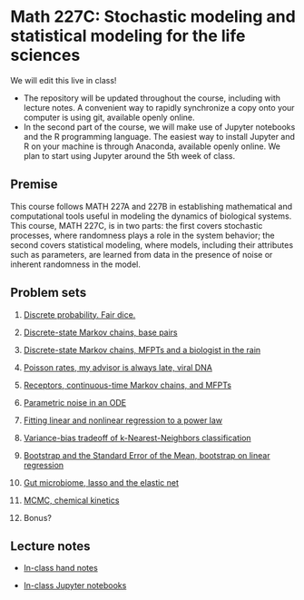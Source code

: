 # Math 227C: Stochastic modeling and statistical modeling for the life sciences

We will edit this live in class!

* The repository will be updated throughout the course, including with lecture notes. A convenient way to rapidly synchronize a copy onto your computer is using git, available openly online.
* In the second part of the course, we will make use of Jupyter notebooks and the R programming language. The easiest way to install Jupyter and R on your machine is through Anaconda, available openly online. We plan to start using Jupyter around the 5th week of class.

## Premise

This course follows MATH 227A and 227B in establishing mathematical and computational tools useful in modeling the dynamics of biological systems. This course, MATH 227C, is in two parts: the first covers stochastic processes, where randomness plays a role in the system behavior; the second covers statistical modeling, where models, including their attributes such as parameters, are learned from data in the presence of noise or inherent randomness in the model.

## Problem sets

1. [Discrete probability. Fair dice.](blob/master/ProblemSets_Part1/Math227C20Sp_P1.pdf)

2. [Discrete-state Markov chains, base pairs](blob/master/ProblemSets_Part1/Math227C20Sp_P2.pdf)

3. [Discrete-state Markov chains, MFPTs and a biologist in the rain](blob/master/ProblemSets_Part1/Math227C20Sp_P3.pdf)

4. [Poisson rates, my advisor is always late, viral DNA](blob/master/ProblemSets_Part1/Math227C20Sp_P4.pdf)

5. [Receptors, continuous-time Markov chains, and MFPTs](blob/master/ProblemSets_Part1/Math227C20Sp_P5.pdf)

6. [Parametric noise in an ODE](blob/master/ProblemSets_Part1/Math227C20Sp_P6.pdf)

7. [Fitting linear and nonlinear regression to a power law](blob/master/ProblemSets_Part2/Math227C20Sp_P07_PowerLaws.ipynb)

8. [Variance-bias tradeoff of k-Nearest-Neighbors classification](blob/master/ProblemSets_Part2/Math227C20Sp_P08_kNN.ipynb)

9. [Bootstrap and the Standard Error of the Mean, bootstrap on linear regression](blob/master/ProblemSets_Part2/Math227C20Sp_P09_Bootstrap.ipynb)

10. [Gut microbiome, lasso and the elastic net](blob/master/ProblemSets_Part2/Math227C20Sp_P10_ElasticNet.ipynb)

11. [MCMC, chemical kinetics](blob/master/ProblemSets_Part2/Math227C20Sp_P11_MCMC.ipynb)

12. Bonus?

## Lecture notes

* [In-class hand notes](LectureNotes/Math227c)

* [In-class Jupyter notebooks](LectureNotebooks)
